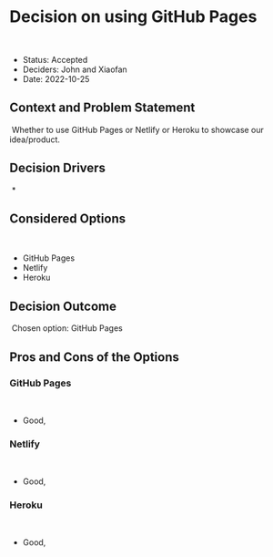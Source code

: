 # Decision on using GitHub Pages
​
* Status: Accepted
* Deciders: John and Xiaofan <!-- optional -->
* Date: 2022-10-25 <!-- optional -->
​
## Context and Problem Statement
​
Whether to use GitHub Pages or Netlify or Heroku to showcase our idea/product.
​
## Decision Drivers <!-- optional -->
​
* 
​
## Considered Options
​
* GitHub Pages
* Netlify
* Heroku
​
## Decision Outcome
​
Chosen option: GitHub Pages

## Pros and Cons of the Options <!-- optional -->
### GitHub Pages
​
* Good,
​
### Netlify
​
* Good,

### Heroku
​
* Good,

<!-- markdownlint-disable-file MD013 -->

